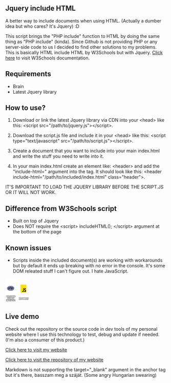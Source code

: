 ## Jquery include HTML

A better way to include documents when using HTML. (Actually a dumber idea but who cares? It's Jquery) :D

This script brings the "PHP include" function to HTML by doing the same thing as "PHP include" (kinda). Since Github is not providing PHP or any server-side code to us I decided to find other solutions to my problems.
This is basically HTML include HTML by W3Schools but with Jquery. <a href="https://www.w3schools.com/howto/howto_html_include.asp" target="blank">Click here</a> to visit W3Schools documentation.

## Requirements

- Brain
- Latest Jquery library

## How to use?

1. Download or link the latest Jquery library via CDN into your &lt;head&gt; like this: &lt;script src="/path/to/jquery.js"></script&gt;.

2. Download the script.js file and include it in your &lt;head&gt; like this: &lt;script type="text/javascript" src="/path/to/script.js"></script&gt;.

3. Create a document that you want to include into your main index.html and write the stuff you need to write into it.

4. In your main index.html create an element like: &lt;header&gt; and add the "include-html=" argument into the tag. It should look like this: &lt;header include-html="/path/to/included/index.html" class="header"&gt;.
   
IT'S IMPORTANT TO LOAD THE JQUERY LIBRARY BEFORE THE SCRIPT.JS OR IT WILL NOT WORK.

## Difference from W3Schools script

- Built on top of Jquery
- Does NOT require the &lt;script> includeHTML(); </script&gt; argument at the bottom of the page

## Known issues

- Scripts inside the included document(s) are working with workarounds but by default it ends up breaking with no error in the console. It's some DOM releated stuff I can't figure out. I hate JavaScript.

<img src="/fasz.jpg" alt="fasz" width="75px" height="75px">

## Live demo

Check out the repository or the source code in dev tools of my personal website where I use this technology to test, debug and update if needed. (I'm also a consumer of this product.)

<a href="https://szeccsa.github.io/" target="blank">Click here to visit my website</a>

<a href="https://github.com/Szeccsa/szeccsa.github.io" target="blank">Click here to visit the repository of my website</a>

Markdown is not supporting the target="_blank" argument in the anchor tag but it's there, basszam meg a száját. (Some angry Hungarian swearing)
